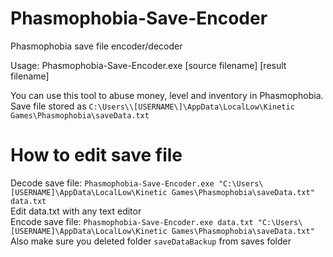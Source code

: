 # Phasmophobia-Save-Encoder
Phasmophobia save file encoder/decoder

Usage: Phasmophobia-Save-Encoder.exe \[source filename\] \[result filename\]

You can use this tool to abuse money, level and inventory in Phasmophobia.
Save file stored as ```C:\Users\\[USERNAME\]\AppData\LocalLow\Kinetic Games\Phasmophobia\saveData.txt```

# How to edit save file
Decode save file: ```Phasmophobia-Save-Encoder.exe "C:\Users\[USERNAME]\AppData\LocalLow\Kinetic Games\Phasmophobia\saveData.txt" data.txt``` <br/>
Edit data.txt with any text editor <br/>
Encode save file: ```Phasmophobia-Save-Encoder.exe data.txt "C:\Users\[USERNAME]\AppData\LocalLow\Kinetic Games\Phasmophobia\saveData.txt"``` <br/>
Also make sure you deleted folder ```saveDataBackup``` from saves folder <br/>
